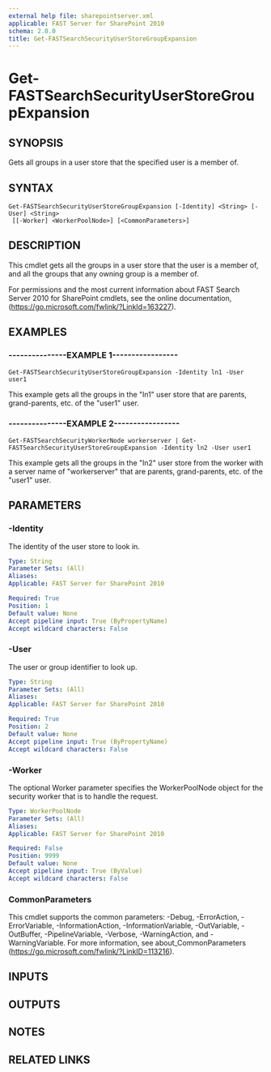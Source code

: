 ```yaml
---
external help file: sharepointserver.xml
applicable: FAST Server for SharePoint 2010
schema: 2.0.0
title: Get-FASTSearchSecurityUserStoreGroupExpansion
---
```


# Get-FASTSearchSecurityUserStoreGroupExpansion

## SYNOPSIS
Gets all groups in a user store that the specified user is a member of.

## SYNTAX

```
Get-FASTSearchSecurityUserStoreGroupExpansion [-Identity] <String> [-User] <String>
 [[-Worker] <WorkerPoolNode>] [<CommonParameters>]
```

## DESCRIPTION
This cmdlet gets all the groups in a user store that the user is a member of, and all the groups that any owning group is a member of.

For permissions and the most current information about FAST Search Server 2010 for SharePoint cmdlets, see the online documentation, (https://go.microsoft.com/fwlink/?LinkId=163227).

## EXAMPLES

### ---------------EXAMPLE 1-----------------
```
Get-FASTSearchSecurityUserStoreGroupExpansion -Identity ln1 -User user1
```

This example gets all the groups in the "ln1" user store that are parents, grand-parents, etc.
of the "user1" user.

### ---------------EXAMPLE 2-----------------
```
Get-FASTSearchSecurityWorkerNode workerserver | Get-FASTSearchSecurityUserStoreGroupExpansion -Identity ln2 -User user1
```

This example gets all the groups in the "ln2" user store from the worker with a server name of "workerserver" that are parents, grand-parents, etc.
of the "user1" user.

## PARAMETERS

### -Identity
The identity of the user store to look in.

```yaml
Type: String
Parameter Sets: (All)
Aliases: 
Applicable: FAST Server for SharePoint 2010

Required: True
Position: 1
Default value: None
Accept pipeline input: True (ByPropertyName)
Accept wildcard characters: False
```

### -User
The user or group identifier to look up.

```yaml
Type: String
Parameter Sets: (All)
Aliases: 
Applicable: FAST Server for SharePoint 2010

Required: True
Position: 2
Default value: None
Accept pipeline input: True (ByPropertyName)
Accept wildcard characters: False
```

### -Worker
The optional Worker parameter specifies the WorkerPoolNode object for the security worker that is to handle the request.

```yaml
Type: WorkerPoolNode
Parameter Sets: (All)
Aliases: 
Applicable: FAST Server for SharePoint 2010

Required: False
Position: 9999
Default value: None
Accept pipeline input: True (ByValue)
Accept wildcard characters: False
```

### CommonParameters
This cmdlet supports the common parameters: -Debug, -ErrorAction, -ErrorVariable, -InformationAction, -InformationVariable, -OutVariable, -OutBuffer, -PipelineVariable, -Verbose, -WarningAction, and -WarningVariable. For more information, see about_CommonParameters (https://go.microsoft.com/fwlink/?LinkID=113216).

## INPUTS

## OUTPUTS

## NOTES

## RELATED LINKS

